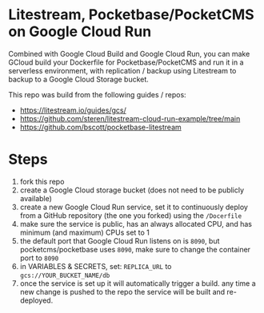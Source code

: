 # Litestream, Pocketbase/PocketCMS on Google Cloud Run

Combined with Google Cloud Build and Google Cloud Run, you can make GCloud build your Dockerfile for Pocketbase/PocketCMS and run it in a serverless environment, with replication / backup using Litestream to backup to a Google Cloud Storage bucket.

This repo was build from the following guides / repos:

- https://litestream.io/guides/gcs/
- https://github.com/steren/litestream-cloud-run-example/tree/main
- https://github.com/bscott/pocketbase-litestream

# Steps

1. fork this repo
2. create a Google Cloud storage bucket (does not need to be publicly available)
3. create a new Google Cloud Run service, set it to continuously deploy from a GitHub repository (the one you forked) using the `/Docerfile`
4. make sure the service is public, has an always allocated CPU, and has minimum (and maximum) CPUs set to 1
5. the default port that Google Cloud Run listens on is `8090`, but pocketcms/pocketbase uses `8090`, make sure to change the container port to `8090`
6. in VARIABLES & SECRETS, set: `REPLICA_URL` to `gcs://YOUR_BUCKET_NAME/db`
7. once the service is set up it will automatically trigger a build. any time a new change is pushed to the repo the service will be built and re-deployed.
